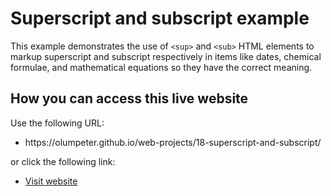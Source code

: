 # Superscript and subscript example

This example demonstrates the use of <code>&lt;sup&gt;</code> and <code>&lt;sub&gt;</code> HTML elements to markup superscript and subscript respectively in items like dates, chemical formulae, and mathematical equations so they have the correct meaning.

## How you can access this live website
<p>Use the following URL:</p>
<ul>
  <li>https://olumpeter.github.io/web-projects/18-superscript-and-subscript/</li>
</ul>
<p>or click the following link:</p> 
<ul>
  <li><a href="https://olumpeter.github.io/web-projects/18-superscript-and-subscript/">
    Visit website</a></li>
</ul>
